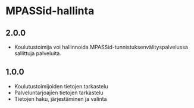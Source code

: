 # MPASSid-hallinta

## 2.0.0

- Koulutustoimija voi hallinnoida MPASSid-tunnistuksenvälityspalvelussa sallittuja palveluita.

## 1.0.0

- Koulutustoimijoiden tietojen tarkastelu
- Palveluntarjoajien tietojen tarkastelu
- Tietojen haku, järjestäminen ja valinta
